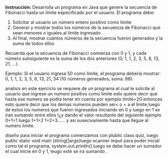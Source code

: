 
**Instrucción:** Desarrolla un programa en Java que genere la secuencia de Fibonacci hasta un límite especificado por el usuario. El programa debe:

1. Solicitar al usuario un número entero positivo como límite
2. Generar y mostrar todos los números de la secuencia de Fibonacci que sean menores o iguales al límite ingresado
3. Al final, mostrar cuántos números de la secuencia fueron generados y la suma de todos ellos

Recuerda que la secuencia de Fibonacci comienza con 0 y 1, y cada número subsiguiente es la suma de los dos anteriores (0, 1, 1, 2, 3, 5, 8, 13, 21, ...).

Ejemplo: Si el usuario ingresa 50 como límite, el programa debería mostrar: 0, 1, 1, 2, 3, 5, 8, 13, 21, 34 (10 números generados, suma: 88).

analisis
en este ejercicio se requiere de un programa el cual le solicite al usuario que ingrese un numero positivo como limite esto quiere decir que hasta ese numero se podra tener en cuenta por ejemplo limite=20 entonces esto quiere decir que los demas numeros pueden ser< o = a el limite,luego de estos los numeros que fueron ingresados iniciando en 0 y luego en 1 se iran sumando entre ellos t¿y dando el valor resultante del siguiente ejemplo 0+1=1 luego 1+1=2 1+2=3...... y asi susecivamente hasta que llegue al numero limite.

diseño
para iniciar el programa comenzamos con plublic class quiz, luego public static void main (string[]args)luego scanner imput para poder inicial como tal el programa, system.out.println() luego se debe hacer un sumador el cual inicie en 0 y 1, leugo este se ira sumando .